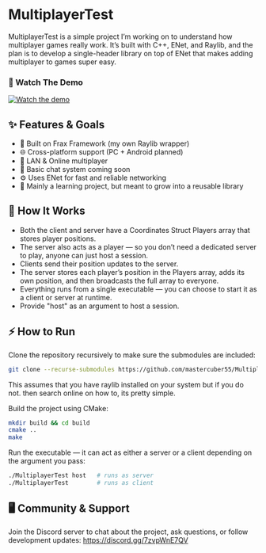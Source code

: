 # MultiplayerTest
MultiplayerTest is a simple project I’m working on to understand how multiplayer games really work. It’s built with C++, ENet, and Raylib, and the plan is to develop a single-header library on top of ENet that makes adding multiplayer to games super easy.

### 🎥 Watch The Demo
[![Watch the demo](https://img.youtube.com/vi/axX8KBae_v0/hqdefault.jpg)](https://www.youtube.com/watch?v=axX8KBae_v0)

## ✨ Features & Goals
- 🧩 Built on Frax Framework (my own Raylib wrapper)
- 🌐 Cross-platform support (PC + Android planned)
- 🔌 LAN & Online multiplayer
- 💬 Basic chat system coming soon
- ⚙️ Uses ENet for fast and reliable networking
- 🧠 Mainly a learning project, but meant to grow into a reusable library

## 🧠 How It Works
- Both the client and server have a Coordinates Struct Players array that stores player positions.
- The server also acts as a player — so you don’t need a dedicated server to play, anyone can just host a session.
- Clients send their position updates to the server.
- The server stores each player’s position in the Players array, adds its own position, and then broadcasts the full array to everyone.
- Everything runs from a single executable — you can choose to start it as a client or server at runtime.
- Provide "host" as an argument to host a session.

## ⚡ How to Run

Clone the repository recursively to make sure the submodules are included:
```sh
git clone --recurse-submodules https://github.com/mastercuber55/MultiplayerTest.git
```
This assumes that you have raylib installed on your system but if you do not. then search online on how to, its pretty simple.

Build the project using CMake:
```sh
mkdir build && cd build
cmake ..
make
```
Run the executable — it can act as either a server or a client depending on the argument you pass:
```sh
./MultiplayerTest host   # runs as server
./MultiplayerTest        # runs as client
```
## 🖥️ Community & Support
Join the Discord server to chat about the project, ask questions, or follow development updates: https://discord.gg/7zvpWnE7QV
